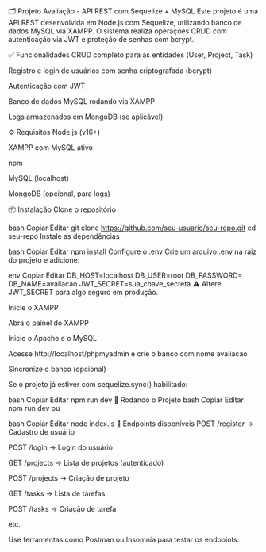 🗂️ Projeto Avaliação - API REST com Sequelize + MySQL
Este projeto é uma API REST desenvolvida em Node.js com Sequelize, utilizando banco de dados MySQL via XAMPP. O sistema realiza operações CRUD com autenticação via JWT e proteção de senhas com bcrypt.

✅ Funcionalidades
CRUD completo para as entidades (User, Project, Task)

Registro e login de usuários com senha criptografada (bcrypt)

Autenticação com JWT

Banco de dados MySQL rodando via XAMPP

Logs armazenados em MongoDB (se aplicável)

⚙️ Requisitos
Node.js (v16+)

XAMPP com MySQL ativo

npm

MySQL (localhost)

MongoDB (opcional, para logs)

📦 Instalação
Clone o repositório

bash
Copiar
Editar
git clone https://github.com/seu-usuario/seu-repo.git
cd seu-repo
Instale as dependências

bash
Copiar
Editar
npm install
Configure o .env Crie um arquivo .env na raiz do projeto e adicione:

env
Copiar
Editar
DB_HOST=localhost
DB_USER=root
DB_PASSWORD=
DB_NAME=avaliacao
JWT_SECRET=sua_chave_secreta
⚠️ Altere JWT_SECRET para algo seguro em produção.

Inicie o XAMPP

Abra o painel do XAMPP

Inicie o Apache e o MySQL

Acesse http://localhost/phpmyadmin e crie o banco com nome avaliacao

Sincronize o banco (opcional)

Se o projeto já estiver com sequelize.sync() habilitado:

bash
Copiar
Editar
npm run dev
🚀 Rodando o Projeto
bash
Copiar
Editar
npm run dev
ou

bash
Copiar
Editar
node index.js
🧪 Endpoints disponíveis
POST /register → Cadastro de usuário

POST /login → Login do usuário

GET /projects → Lista de projetos (autenticado)

POST /projects → Criação de projeto

GET /tasks → Lista de tarefas

POST /tasks → Criação de tarefa

etc.

Use ferramentas como Postman ou Insomnia para testar os endpoints.


